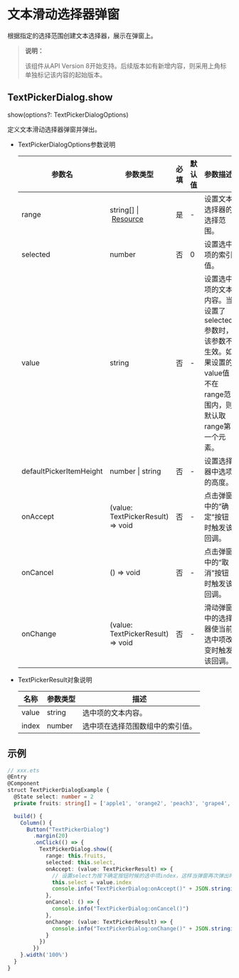 # 文本滑动选择器弹窗

根据指定的选择范围创建文本选择器，展示在弹窗上。

>  **说明：**
>
> 该组件从API Version 8开始支持。后续版本如有新增内容，则采用上角标单独标记该内容的起始版本。


## TextPickerDialog.show

show(options?: TextPickerDialogOptions)

定义文本滑动选择器弹窗并弹出。

- TextPickerDialogOptions参数说明

  | 参数名 | 参数类型 | 必填 | 默认值 | 参数描述 |
  | -------- | -------- | -------- | -------- | -------- |
  | range | string[]&nbsp;\|&nbsp;[Resource](../../ui/ts-types.md#resource类型) | 是 | - | 设置文本选择器的选择范围。 |
  | selected | number | 否 | 0 | 设置选中项的索引值。 |
  | value       | string           | 否    | -    | 设置选中项的文本内容。当设置了selected参数时，该参数不生效。如果设置的value值不在range范围内，则默认取range第一个元素。|
  | defaultPickerItemHeight | number \| string | 否 | - | 设置选择器中选项的高度。 |
  | onAccept | (value: TextPickerResult) => void | 否 | - | 点击弹窗中的“确定”按钮时触发该回调。 |
  | onCancel | () => void | 否 | - | 点击弹窗中的“取消”按钮时触发该回调。 |
  | onChange | (value: TextPickerResult) => void | 否 | - | 滑动弹窗中的选择器使当前选中项改变时触发该回调。 |

- TextPickerResult对象说明

  | 名称 | 参数类型 | 描述 | 
  | -------- | -------- | -------- |
  | value | string | 选中项的文本内容。 | 
  | index | number | 选中项在选择范围数组中的索引值。 | 

## 示例

```ts
// xxx.ets
@Entry
@Component
struct TextPickerDialogExample {
  @State select: number = 2
  private fruits: string[] = ['apple1', 'orange2', 'peach3', 'grape4', 'banana5']

  build() {
    Column() {
      Button("TextPickerDialog")
        .margin(20)
        .onClick(() => {
          TextPickerDialog.show({
            range: this.fruits,
            selected: this.select,
            onAccept: (value: TextPickerResult) => {
              // 设置select为按下确定按钮时候的选中项index，这样当弹窗再次弹出时显示选中的是上一次确定的选项
              this.select = value.index
              console.info("TextPickerDialog:onAccept()" + JSON.stringify(value))
            },
            onCancel: () => {
              console.info("TextPickerDialog:onCancel()")
            },
            onChange: (value: TextPickerResult) => {
              console.info("TextPickerDialog:onChange()" + JSON.stringify(value))
            }
          })
        })
    }.width('100%')
  }
}
```

